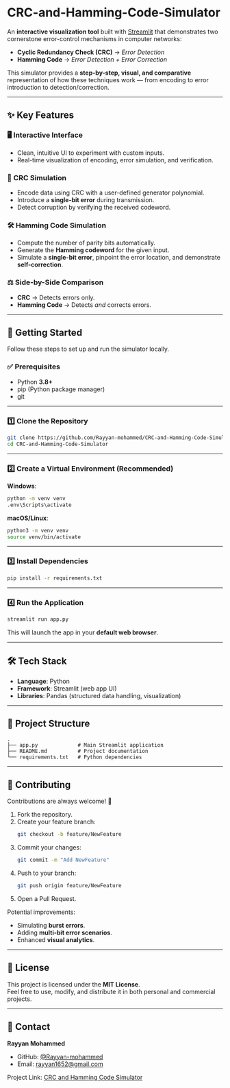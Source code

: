 # CRC-and-Hamming-Code-Simulator

An **interactive visualization tool** built with [Streamlit](https://streamlit.io/) that demonstrates two cornerstone error-control mechanisms in computer networks:  

- **Cyclic Redundancy Check (CRC)** → *Error Detection*  
- **Hamming Code** → *Error Detection + Error Correction*  

This simulator provides a **step-by-step, visual, and comparative** representation of how these techniques work — from encoding to error introduction to detection/correction.  

---

## ✨ Key Features  

### 🖥️ Interactive Interface  
- Clean, intuitive UI to experiment with custom inputs.  
- Real-time visualization of encoding, error simulation, and verification.  

### 🔄 CRC Simulation  
- Encode data using CRC with a user-defined generator polynomial.  
- Introduce a **single-bit error** during transmission.  
- Detect corruption by verifying the received codeword.  

### 🛠️ Hamming Code Simulation  
- Compute the number of parity bits automatically.  
- Generate the **Hamming codeword** for the given input.  
- Simulate a **single-bit error**, pinpoint the error location, and demonstrate **self-correction**.  

### ⚖️ Side-by-Side Comparison  
- **CRC** → Detects errors only.  
- **Hamming Code** → Detects *and* corrects errors.  

---

## 🚀 Getting Started  

Follow these steps to set up and run the simulator locally.  

### ✅ Prerequisites  
- Python **3.8+**  
- pip (Python package manager)  
- git  

---

### 1️⃣ Clone the Repository  
```bash
git clone https://github.com/Rayyan-mohammed/CRC-and-Hamming-Code-Simulator.git
cd CRC-and-Hamming-Code-Simulator
```

---

### 2️⃣ Create a Virtual Environment (Recommended)  

**Windows**:  
```bash
python -m venv venv
.env\Scripts\activate
```

**macOS/Linux**:  
```bash
python3 -m venv venv
source venv/bin/activate
```

---

### 3️⃣ Install Dependencies  
```bash
pip install -r requirements.txt
```

---

### 4️⃣ Run the Application  
```bash
streamlit run app.py
```
This will launch the app in your **default web browser**.  

---

## 🛠️ Tech Stack  

- **Language**: Python  
- **Framework**: Streamlit (web app UI)  
- **Libraries**: Pandas (structured data handling, visualization)  

---

## 📂 Project Structure  

```
.
├── app.py             # Main Streamlit application
├── README.md          # Project documentation
└── requirements.txt   # Python dependencies
```

---

## 🤝 Contributing  

Contributions are always welcome! 🚀  

1. Fork the repository.  
2. Create your feature branch:  
   ```bash
   git checkout -b feature/NewFeature
   ```  
3. Commit your changes:  
   ```bash
   git commit -m "Add NewFeature"
   ```  
4. Push to your branch:  
   ```bash
   git push origin feature/NewFeature
   ```  
5. Open a Pull Request.  

Potential improvements:  
- Simulating **burst errors**.  
- Adding **multi-bit error scenarios**.  
- Enhanced **visual analytics**.  

---

## 📜 License  

This project is licensed under the **MIT License**.  
Feel free to use, modify, and distribute it in both personal and commercial projects.  

---

## 📧 Contact  
**Rayyan Mohammed**  
- GitHub: [@Rayyan-mohammed](https://github.com/Rayyan-mohammed)  
- Email: rayyan1652@gmail.com  

Project Link: [CRC and Hamming Code Simulator](https://github.com/Rayyan-mohammed/CRC-and-Hamming-Code-Simulator.git)  
